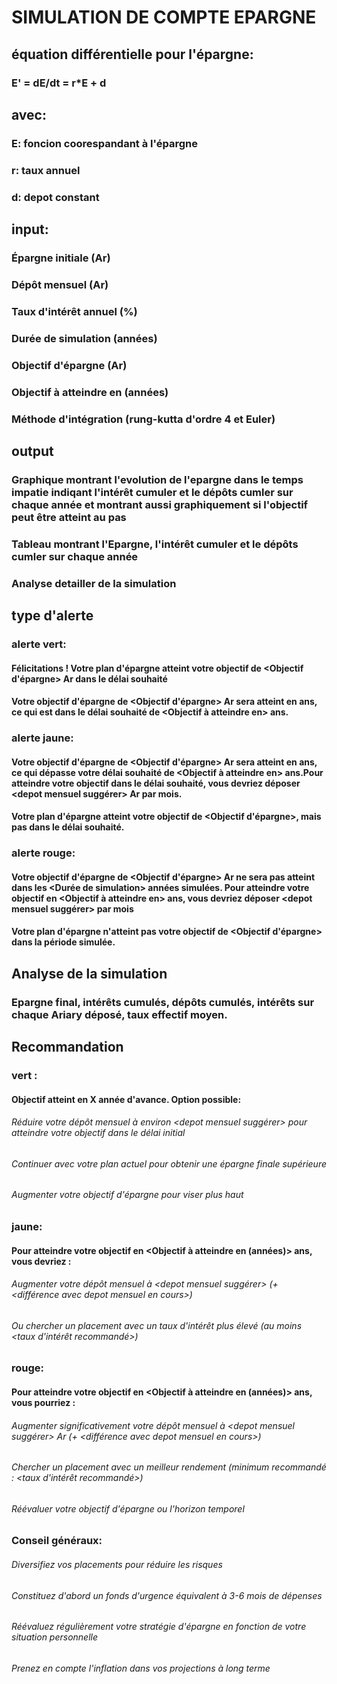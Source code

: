 
# SIMULATION DE COMPTE EPARGNE

## équation différentielle pour l'épargne:

### E' = dE/dt = r*E + d

## avec:

###    E: foncion coorespandant à l'épargne
###    r: taux annuel
###    d: depot constant

## input:

###    Épargne initiale (Ar)
###    Dépôt mensuel (Ar)
###    Taux d'intérêt annuel (%)
###    Durée de simulation (années)
###    Objectif d'épargne (Ar)
###    Objectif à atteindre en (années)
###    Méthode d'intégration (rung-kutta d'ordre 4 et Euler)

## output

###    Graphique montrant l'evolution de l'epargne dans le temps impatie indiqant l'intérêt cumuler et le dépôts cumler sur chaque année et montrant aussi graphiquement si l'objectif peut être atteint au pas
###    Tableau montrant l'Epargne, l'intérêt cumuler et le dépôts cumler sur chaque année
###    Analyse detailler de la simulation

## type d'alerte
 
###    alerte vert: 
####          Félicitations ! Votre plan d'épargne atteint votre objectif de <Objectif d'épargne> Ar dans le délai souhaité
####          Votre objectif d'épargne de <Objectif d'épargne> Ar sera atteint en <X> ans, ce qui est dans le délai souhaité de <Objectif à atteindre en> ans.

###    alerte jaune: 
####          Votre objectif d'épargne de <Objectif d'épargne> Ar sera atteint en <X> ans, ce qui dépasse votre délai souhaité de <Objectif à atteindre en> ans.Pour atteindre votre objectif dans le délai souhaité, vous devriez déposer <depot mensuel suggérer> Ar par mois.
####          Votre plan d'épargne atteint votre objectif de <Objectif d'épargne>, mais pas dans le délai souhaité.

###    alerte rouge: 
####          Votre objectif d'épargne de <Objectif d'épargne> Ar ne sera pas atteint dans les <Durée de simulation>  années simulées. Pour atteindre votre objectif en <Objectif à atteindre en> ans, vous devriez déposer <depot mensuel suggérer> par mois
####          Votre plan d'épargne n'atteint pas votre objectif de <Objectif d'épargne> dans la période simulée.

## Analyse de la simulation

###    Epargne final, intérêts cumulés, dépôts cumulés, intérêts sur chaque Ariary déposé, taux effectif moyen.

## Recommandation

###     vert : 
####          Objectif atteint en X année d'avance. Option possible:
######          Réduire votre dépôt mensuel à environ <depot mensuel suggérer> pour atteindre votre objectif dans le délai initial
######          Continuer avec votre plan actuel pour obtenir une épargne finale supérieure
######          Augmenter votre objectif d'épargne pour viser plus haut

###     jaune:
####          Pour atteindre votre objectif en  <Objectif à atteindre en (années)> ans, vous devriez :
######          Augmenter votre dépôt mensuel à <depot mensuel suggérer> (+ <différence avec depot mensuel en cours>)
######          Ou chercher un placement avec un taux d'intérêt plus élevé (au moins <taux d'intérêt recommandé>)

###     rouge: 
####          Pour atteindre votre objectif en <Objectif à atteindre en (années)> ans, vous pourriez :
######          Augmenter significativement votre dépôt mensuel à <depot mensuel suggérer> Ar (+ <différence avec depot mensuel en cours>)
######          Chercher un placement avec un meilleur rendement (minimum recommandé : <taux d'intérêt recommandé>)
######          Réévaluer votre objectif d'épargne ou l'horizon temporel

###     Conseil généraux:
######          Diversifiez vos placements pour réduire les risques
######          Constituez d'abord un fonds d'urgence équivalent à 3-6 mois de dépenses
######          Réévaluez régulièrement votre stratégie d'épargne en fonction de votre situation personnelle
######          Prenez en compte l'inflation dans vos projections à long terme

